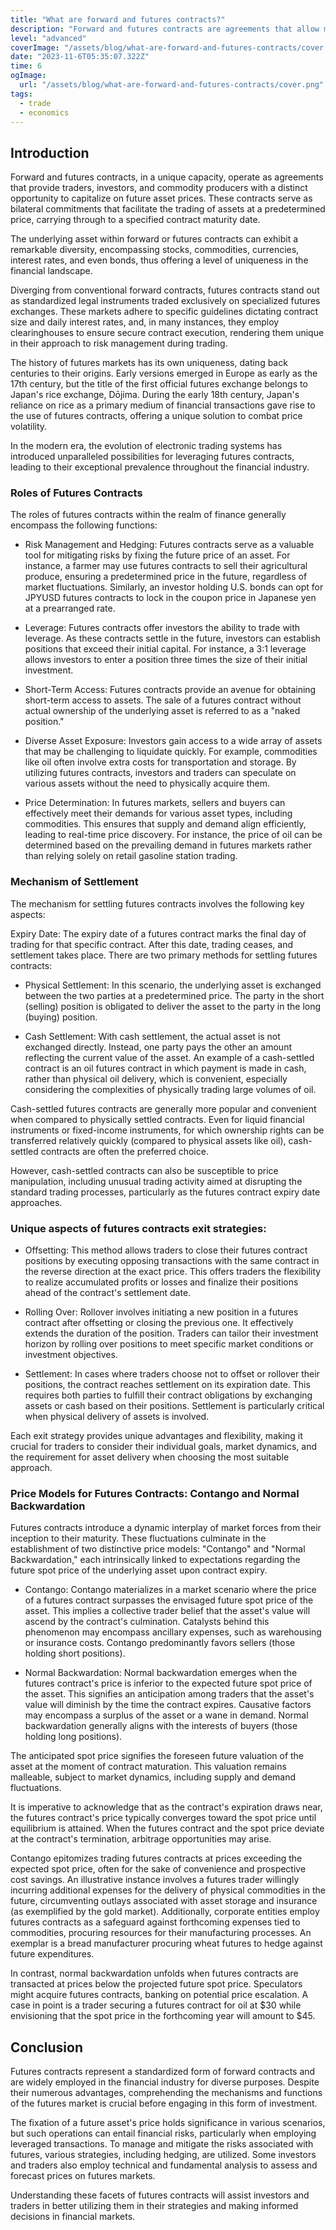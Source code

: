 ```yaml
---
title: "What are forward and futures contracts?"
description: "Forward and futures contracts are agreements that allow market participants to buy or sell assets in the future at a pre-established price. While forward contracts are often individually customized and non-standardized, futures contracts are standardized instruments traded on exchanges."
level: "advanced"
coverImage: "/assets/blog/what-are-forward-and-futures-contracts/cover.png"
date: "2023-11-6T05:35:07.322Z"
time: 6
ogImage:
  url: "/assets/blog/what-are-forward-and-futures-contracts/cover.png"
tags:
  - trade
  - economics
---
```



## Introduction
Forward and futures contracts, in a unique capacity, operate as agreements that provide traders, investors, and commodity producers with a distinct opportunity to capitalize on future asset prices. These contracts serve as bilateral commitments that facilitate the trading of assets at a predetermined price, carrying through to a specified contract maturity date.

The underlying asset within forward or futures contracts can exhibit a remarkable diversity, encompassing stocks, commodities, currencies, interest rates, and even bonds, thus offering a level of uniqueness in the financial landscape.

Diverging from conventional forward contracts, futures contracts stand out as standardized legal instruments traded exclusively on specialized futures exchanges. These markets adhere to specific guidelines dictating contract size and daily interest rates, and, in many instances, they employ clearinghouses to ensure secure contract execution, rendering them unique in their approach to risk management during trading.

The history of futures markets has its own uniqueness, dating back centuries to their origins. Early versions emerged in Europe as early as the 17th century, but the title of the first official futures exchange belongs to Japan's rice exchange, Dōjima. During the early 18th century, Japan's reliance on rice as a primary medium of financial transactions gave rise to the use of futures contracts, offering a unique solution to combat price volatility.

In the modern era, the evolution of electronic trading systems has introduced unparalleled possibilities for leveraging futures contracts, leading to their exceptional prevalence throughout the financial industry.

### Roles of Futures Contracts

The roles of futures contracts within the realm of finance generally encompass the following functions:

- Risk Management and Hedging: Futures contracts serve as a valuable tool for mitigating risks by fixing the future price of an asset. For instance, a farmer may use futures contracts to sell their agricultural produce, ensuring a predetermined price in the future, regardless of market fluctuations. Similarly, an investor holding U.S. bonds can opt for JPYUSD futures contracts to lock in the coupon price in Japanese yen at a prearranged rate.

- Leverage: Futures contracts offer investors the ability to trade with leverage. As these contracts settle in the future, investors can establish positions that exceed their initial capital. For instance, a 3:1 leverage allows investors to enter a position three times the size of their initial investment.

- Short-Term Access: Futures contracts provide an avenue for obtaining short-term access to assets. The sale of a futures contract without actual ownership of the underlying asset is referred to as a "naked position."

- Diverse Asset Exposure: Investors gain access to a wide array of assets that may be challenging to liquidate quickly. For example, commodities like oil often involve extra costs for transportation and storage. By utilizing futures contracts, investors and traders can speculate on various assets without the need to physically acquire them.

- Price Determination: In futures markets, sellers and buyers can effectively meet their demands for various asset types, including commodities. This ensures that supply and demand align efficiently, leading to real-time price discovery. For instance, the price of oil can be determined based on the prevailing demand in futures markets rather than relying solely on retail gasoline station trading.

### Mechanism of Settlement

The mechanism for settling futures contracts involves the following key aspects:

Expiry Date: The expiry date of a futures contract marks the final day of trading for that specific contract. After this date, trading ceases, and settlement takes place. There are two primary methods for settling futures contracts:

- Physical Settlement: In this scenario, the underlying asset is exchanged between the two parties at a predetermined price. The party in the short (selling) position is obligated to deliver the asset to the party in the long (buying) position.

- Cash Settlement: With cash settlement, the actual asset is not exchanged directly. Instead, one party pays the other an amount reflecting the current value of the asset. An example of a cash-settled contract is an oil futures contract in which payment is made in cash, rather than physical oil delivery, which is convenient, especially considering the complexities of physically trading large volumes of oil.

Cash-settled futures contracts are generally more popular and convenient when compared to physically settled contracts. Even for liquid financial instruments or fixed-income instruments, for which ownership rights can be transferred relatively quickly (compared to physical assets like oil), cash-settled contracts are often the preferred choice.

However, cash-settled contracts can also be susceptible to price manipulation, including unusual trading activity aimed at disrupting the standard trading processes, particularly as the futures contract expiry date approaches.

### Unique aspects of futures contracts exit strategies:

- Offsetting: This method allows traders to close their futures contract positions by executing opposing transactions with the same contract in the reverse direction at the exact price. This offers traders the flexibility to realize accumulated profits or losses and finalize their positions ahead of the contract's settlement date.

- Rolling Over: Rollover involves initiating a new position in a futures contract after offsetting or closing the previous one. It effectively extends the duration of the position. Traders can tailor their investment horizon by rolling over positions to meet specific market conditions or investment objectives.

- Settlement: In cases where traders choose not to offset or rollover their positions, the contract reaches settlement on its expiration date. This requires both parties to fulfill their contract obligations by exchanging assets or cash based on their positions. Settlement is particularly critical when physical delivery of assets is involved.

Each exit strategy provides unique advantages and flexibility, making it crucial for traders to consider their individual goals, market dynamics, and the requirement for asset delivery when choosing the most suitable approach.

### Price Models for Futures Contracts: Contango and Normal Backwardation

Futures contracts introduce a dynamic interplay of market forces from their inception to their maturity. These fluctuations culminate in the establishment of two distinctive price models: "Contango" and "Normal Backwardation," each intrinsically linked to expectations regarding the future spot price of the underlying asset upon contract expiry.

- Contango: Contango materializes in a market scenario where the price of a futures contract surpasses the envisaged future spot price of the asset. This implies a collective trader belief that the asset's value will ascend by the contract's culmination. Catalysts behind this phenomenon may encompass ancillary expenses, such as warehousing or insurance costs. Contango predominantly favors sellers (those holding short positions).

- Normal Backwardation: Normal backwardation emerges when the futures contract's price is inferior to the expected future spot price of the asset. This signifies an anticipation among traders that the asset's value will diminish by the time the contract expires. Causative factors may encompass a surplus of the asset or a wane in demand. Normal backwardation generally aligns with the interests of buyers (those holding long positions).

The anticipated spot price signifies the foreseen future valuation of the asset at the moment of contract maturation. This valuation remains malleable, subject to market dynamics, including supply and demand fluctuations.

It is imperative to acknowledge that as the contract's expiration draws near, the futures contract's price typically converges toward the spot price until equilibrium is attained. When the futures contract and the spot price deviate at the contract's termination, arbitrage opportunities may arise.

Contango epitomizes trading futures contracts at prices exceeding the expected spot price, often for the sake of convenience and prospective cost savings. An illustrative instance involves a futures trader willingly incurring additional expenses for the delivery of physical commodities in the future, circumventing outlays associated with asset storage and insurance (as exemplified by the gold market). Additionally, corporate entities employ futures contracts as a safeguard against forthcoming expenses tied to commodities, procuring resources for their manufacturing processes. An exemplar is a bread manufacturer procuring wheat futures to hedge against future expenditures.

In contrast, normal backwardation unfolds when futures contracts are transacted at prices below the projected future spot price. Speculators might acquire futures contracts, banking on potential price escalation. A case in point is a trader securing a futures contract for oil at $30 while envisioning that the spot price in the forthcoming year will amount to $45.

## Conclusion
Futures contracts represent a standardized form of forward contracts and are widely employed in the financial industry for diverse purposes. Despite their numerous advantages, comprehending the mechanisms and functions of the futures market is crucial before engaging in this form of investment.

The fixation of a future asset's price holds significance in various scenarios, but such operations can entail financial risks, particularly when employing leveraged transactions. To manage and mitigate the risks associated with futures, various strategies, including hedging, are utilized. Some investors and traders also employ technical and fundamental analysis to assess and forecast prices on futures markets.

Understanding these facets of futures contracts will assist investors and traders in better utilizing them in their strategies and making informed decisions in financial markets.
